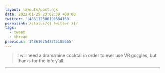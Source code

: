 ```yaml
---
layout: layouts/post.njk
date: 2022-01-25 23:02:39 +00:00
twitter: '1486112306190684160'
permalink: /status/{{ twitter }}/
tags: 
  - tweet
  - thread
previous: '1486107548755185665'
---
```


> I will need a dramamine cocktail in order to ever use VR goggles, but thanks for the info y’all.

---
